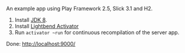 An example app using Play Framework 2.5, Slick 3.1 and H2.

1. Install [JDK 8](http://www.oracle.com/technetwork/java/javase/downloads/index.html).
2. Install [Lightbend Activator](https://www.lightbend.com/activator/download)
3. Run `activator ~run` for continuous recompilation of the server app.

Done: [http://localhost:9000/](http://localhost:9000/)